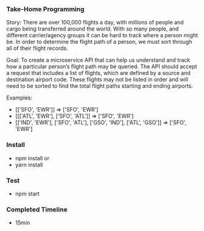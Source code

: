 ### Take-Home Programming

Story: There are over 100,000 flights a day, with millions of people and cargo being transferred around the world. With so many people, and different carrier/agency groups it can be hard to track where a person might be. In order to determine the flight path of a person, we must sort through all of their flight records.

Goal: To create a microservice API that can help us understand and track how a particular person’s flight path may be queried. The API should accept a request that includes a list of flights, which are defined by a source and destination airport code. These flights may not be listed in order and will need to be sorted to find the total flight paths starting and ending airports.

Examples:
- [['SFO', 'EWR']] => ['SFO', 'EWR']
- [[['ATL', 'EWR'], ['SFO', 'ATL']] => ['SFO', 'EWR']
- [['IND', 'EWR'], ['SFO', 'ATL'], ['GSO', 'IND'], ['ATL', 'GSO']] => ['SFO', 'EWR']

### Install

- npm install
  or
- yarn install

### Test

- npm start

### Completed Timeline

- 15min
